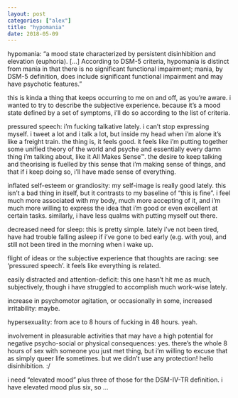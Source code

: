 ```yaml
---
layout: post
categories: ["alex"]
title: "hypomania"
date: 2018-05-09
---
```


hypomania: “a mood state characterized by persistent disinhibition and elevation
(euphoria). […] According to DSM-5 criteria, hypomania is distinct from mania in that there
is no significant functional impairment; mania, by DSM-5 definition, does include significant
functional impairment and may have psychotic features.”

this is kinda a thing that keeps occurring to me on and off, as you’re aware. i wanted
to try to describe the subjective experience. because it’s a mood state defined by a set of
symptoms, i’ll do so according to the list of criteria.

pressured speech: i’m fucking talkative lately. i can’t stop expressing myself. i tweet a
lot and i talk a lot, but inside my head when i’m alone it’s like a freight train. the thing is, it
feels good. it feels like i’m putting together some unified theory of the world and psyche and
essentially every damn thing i’m talking about, like it All Makes Sense™. the desire to keep
talking and theorising is fuelled by this sense that i’m making sense of things, and that if i
keep doing so, i’ll have made sense of everything.

inflated self-esteem or grandiosity: my self-image is really good lately. this isn’t a bad
thing in itself, but it contrasts to my baseline of “this is fine”. i feel much more associated
with my body, much more accepting of it, and i’m much more willing to express the idea that
i’m good or even excellent at certain tasks. similarly, i have less qualms with putting myself
out there.

decreased need for sleep: this is pretty simple. lately i’ve not been tired, have had
trouble falling asleep if i’ve gone to bed early (e.g. with you), and still not been tired in the
morning when i wake up.

flight of ideas or the subjective experience that thoughts are racing: see ‘pressured
speech’. it feels like everything is related.

easily distracted and attention-deficit: this one hasn’t hit me as much, subjectively,
though i have struggled to accomplish much work-wise lately.

increase in psychomotor agitation, or occasionally in some, increased irritability:
maybe.

hypersexuality: from ace to 8 hours of fucking in 48 hours. yeah.

involvement in pleasurable activities that may have a high potential for negative
psycho-social or physical consequences: yes. there’s the whole 8 hours of sex with someone
you just met thing, but i’m willing to excuse that as simply queer life sometimes. but we
didn’t use any protection! hello disinhibition. :/

i need “elevated mood” plus three of those for the DSM-IV-TR definition. i have
elevated mood plus six, so ...
